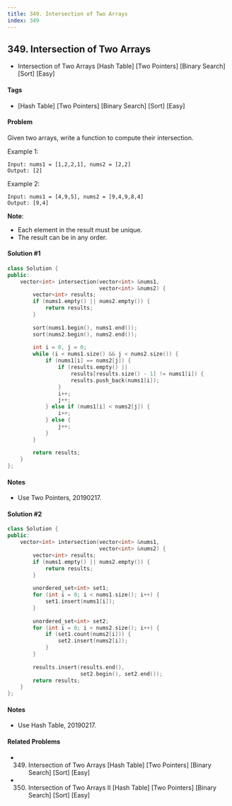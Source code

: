 ```yaml
---
title: 349. Intersection of Two Arrays
index: 349
---
```


## 349. Intersection of Two Arrays
- Intersection of Two Arrays [Hash Table] [Two Pointers] [Binary Search] [Sort] [Easy]

#### Tags
- [Hash Table] [Two Pointers] [Binary Search] [Sort] [Easy]

#### Problem
Given two arrays, write a function to compute their intersection.

Example 1:

    Input: nums1 = [1,2,2,1], nums2 = [2,2]
    Output: [2]

Example 2:

    Input: nums1 = [4,9,5], nums2 = [9,4,9,8,4]
    Output: [9,4]

**Note**:

- Each element in the result must be unique.
- The result can be in any order.

#### Solution #1
``` C++
class Solution {
public:
    vector<int> intersection(vector<int> &nums1, 
                             vector<int> &nums2) {
        vector<int> results;
        if (nums1.empty() || nums2.empty()) {
            return results;
        }
        
        sort(nums1.begin(), nums1.end());
        sort(nums2.begin(), nums2.end());
        
        int i = 0, j = 0;
        while (i < nums1.size() && j < nums2.size()) {
            if (nums1[i] == nums2[j]) {
                if (results.empty() || 
                    results[results.size() - 1] != nums1[i]) {
                    results.push_back(nums1[i]);
                }
                i++;
                j++;
            } else if (nums1[i] < nums2[j]) {
                i++;
            } else {
                j++;
            }
        }
        
        return results;
    }
};
```

#### Notes
- Use Two Pointers, 20190217.

#### Solution #2
``` C++
class Solution {
public:
    vector<int> intersection(vector<int> &nums1, 
                             vector<int> &nums2) {
        vector<int> results;
        if (nums1.empty() || nums2.empty()) {
            return results;
        }
        
        unordered_set<int> set1;
        for (int i = 0; i < nums1.size(); i++) {
            set1.insert(nums1[i]);
        }
        
        unordered_set<int> set2;
        for (int i = 0; i < nums2.size(); i++) {
            if (set1.count(nums2[i])) {
                set2.insert(nums2[i]);
            }
        }
        
        results.insert(results.end(), 
                       set2.begin(), set2.end());
        return results;
    }
};
```

#### Notes
- Use Hash Table, 20190217.

#### Related Problems
- 349. Intersection of Two Arrays [Hash Table] [Two Pointers] [Binary Search] [Sort] [Easy]
- 350. Intersection of Two Arrays II [Hash Table] [Two Pointers] [Binary Search] [Sort] [Easy]
